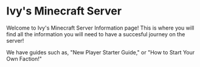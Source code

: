 # Ivy's Minecraft Server

Welcome to Ivy's Minecraft Server Information page!
This is where you will find all the information you will need to have a succesful journey on the server!

We have guides such as, "New Player Starter Guide," or "How to Start Your Own Faction!"
